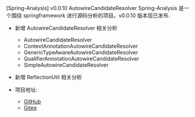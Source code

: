 [Spring-Analysis] v0.0.10 AutowireCandidateResolver
Spring-Analysis 是一个围绕 springframework 进行源码分析的项目。v0.0.10 版本现已发布. 

- 新增 AutowireCandidateResolver 相关分析
  - AutowireCandidateResolver
  - ContextAnnotationAutowireCandidateResolver
  - GenericTypeAwareAutowireCandidateResolver
  - QualifierAnnotationAutowireCandidateResolver
  - SimpleAutowireCandidateResolver
- 新增 ReflectionUtil 相关分析


- 项目地址: 
    - [GitHub](https://github.com/huifer/spring-analysis)
    - [Gitee](https://gitee.com/pychfarm_admin/spring-analysis)